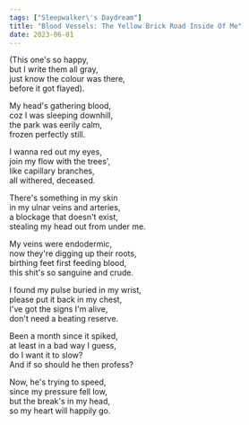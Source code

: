 ```yaml
---
tags: ["Sleepwalker\'s Daydream"]
title: "Blood Vessels: The Yellow Brick Road Inside Of Me"
date: 2023-06-01
---
```


(This one's so happy,  
but I write them all gray,  
just know the colour was there,  
before it got flayed).

My head's gathering blood,  
coz I was sleeping downhill,  
the park was eerily calm,  
frozen perfectly still.

I wanna red out my eyes,  
join my flow with the trees',  
like capillary branches,  
all withered, deceased.

There's something in my skin  
in my ulnar veins and arteries,  
a blockage that doesn't exist,  
stealing my head out from under me.

My veins were endodermic,  
now they're digging up their roots,  
birthing feet first feeding blood,  
this shit's so sanguine and crude.

I found my pulse buried in my wrist,  
please put it back in my chest,  
I've got the signs I'm alive,  
don't need a beating reserve.

Been a month since it spiked,  
at least in a bad way I guess,  
do I want it to slow?  
And if so should he then profess?

Now, he's trying to speed,  
since my pressure fell low,  
but the break's in my head,  
so my heart will happily go.
